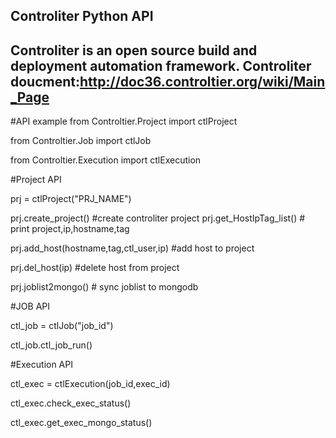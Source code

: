 Controliter Python API
----
Controliter is an open source build and deployment automation framework. Controliter doucment:http://doc36.controltier.org/wiki/Main_Page
----
#API example
from Controltier.Project import ctlProject

from Controltier.Job import ctlJob

from Controltier.Execution import ctlExecution

#Project API

prj = ctlProject("PRJ_NAME")

prj.create_project()   #create controliter project
prj.get_HostIpTag_list() # print project,ip,hostname,tag

prj.add_host(hostname,tag,ctl_user,ip)   #add host to project

prj.del_host(ip)   #delete host from project

prj.joblist2mongo()   # sync joblist to mongodb

#JOB API

ctl_job = ctlJob("job_id")

ctl_job.ctl_job_run()   

 

#Execution API

ctl_exec = ctlExecution(job_id,exec_id)  

ctl_exec.check_exec_status()  

ctl_exec.get_exec_mongo_status()  
